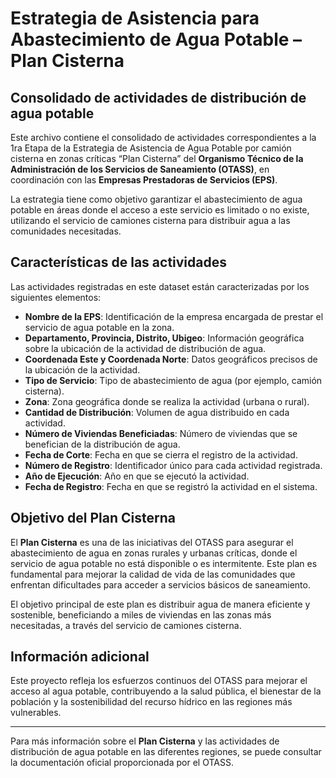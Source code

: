 # Estrategia de Asistencia para Abastecimiento de Agua Potable – Plan Cisterna

## Consolidado de actividades de distribución de agua potable

Este archivo contiene el consolidado de actividades correspondientes a la 1ra Etapa de la Estrategia de Asistencia de Agua Potable por camión cisterna en zonas críticas “Plan Cisterna” del **Organismo Técnico de la Administración de los Servicios de Saneamiento (OTASS)**, en coordinación con las **Empresas Prestadoras de Servicios (EPS)**.

La estrategia tiene como objetivo garantizar el abastecimiento de agua potable en áreas donde el acceso a este servicio es limitado o no existe, utilizando el servicio de camiones cisterna para distribuir agua a las comunidades necesitadas.

## Características de las actividades

Las actividades registradas en este dataset están caracterizadas por los siguientes elementos:

- **Nombre de la EPS**: Identificación de la empresa encargada de prestar el servicio de agua potable en la zona.
- **Departamento, Provincia, Distrito, Ubigeo**: Información geográfica sobre la ubicación de la actividad de distribución de agua.
- **Coordenada Este y Coordenada Norte**: Datos geográficos precisos de la ubicación de la actividad.
- **Tipo de Servicio**: Tipo de abastecimiento de agua (por ejemplo, camión cisterna).
- **Zona**: Zona geográfica donde se realiza la actividad (urbana o rural).
- **Cantidad de Distribución**: Volumen de agua distribuido en cada actividad.
- **Número de Viviendas Beneficiadas**: Número de viviendas que se benefician de la distribución de agua.
- **Fecha de Corte**: Fecha en que se cierra el registro de la actividad.
- **Número de Registro**: Identificador único para cada actividad registrada.
- **Año de Ejecución**: Año en que se ejecutó la actividad.
- **Fecha de Registro**: Fecha en que se registró la actividad en el sistema.

## Objetivo del Plan Cisterna

El **Plan Cisterna** es una de las iniciativas del OTASS para asegurar el abastecimiento de agua en zonas rurales y urbanas críticas, donde el servicio de agua potable no está disponible o es intermitente. Este plan es fundamental para mejorar la calidad de vida de las comunidades que enfrentan dificultades para acceder a servicios básicos de saneamiento.

El objetivo principal de este plan es distribuir agua de manera eficiente y sostenible, beneficiando a miles de viviendas en las zonas más necesitadas, a través del servicio de camiones cisterna.

## Información adicional

Este proyecto refleja los esfuerzos continuos del OTASS para mejorar el acceso al agua potable, contribuyendo a la salud pública, el bienestar de la población y la sostenibilidad del recurso hídrico en las regiones más vulnerables.

---

Para más información sobre el **Plan Cisterna** y las actividades de distribución de agua potable en las diferentes regiones, se puede consultar la documentación oficial proporcionada por el OTASS.

